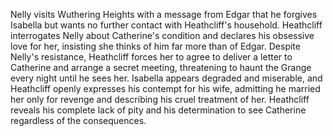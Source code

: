 Nelly visits Wuthering Heights with a message from Edgar that he forgives Isabella but wants no further contact with Heathcliff's household. Heathcliff interrogates Nelly about Catherine's condition and declares his obsessive love for her, insisting she thinks of him far more than of Edgar. Despite Nelly's resistance, Heathcliff forces her to agree to deliver a letter to Catherine and arrange a secret meeting, threatening to haunt the Grange every night until he sees her. Isabella appears degraded and miserable, and Heathcliff openly expresses his contempt for his wife, admitting he married her only for revenge and describing his cruel treatment of her. Heathcliff reveals his complete lack of pity and his determination to see Catherine regardless of the consequences.
